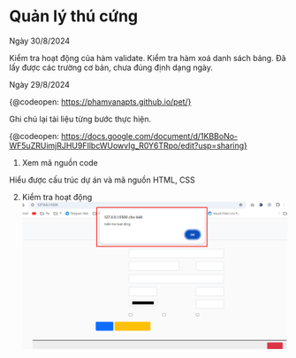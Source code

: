 # Quản lý thú cứng

Ngày 30/8/2024 

Kiểm tra hoạt động của hàm validate. 
Kiểm tra hàm xoá danh sách bảng.
Đã lấy được các trường cơ bản, chưa đúng định dạng ngày.

Ngày 29/8/2024

{@codeopen: https://phamvanapts.github.io/pet/}

Ghi chú lại tài liệu từng bước thực hiện.

{@codeopen: https://docs.google.com/document/d/1KBBoNo-WF5uZRUimjRJHU9FIlbcWUowvIg_R0Y6TRpo/edit?usp=sharing}

1. Xem mã nguồn code

Hiểu được cấu trúc dự án và mã nguồn HTML, CSS

2. Kiểm tra hoạt động 
![đã hoạt động](image.png)